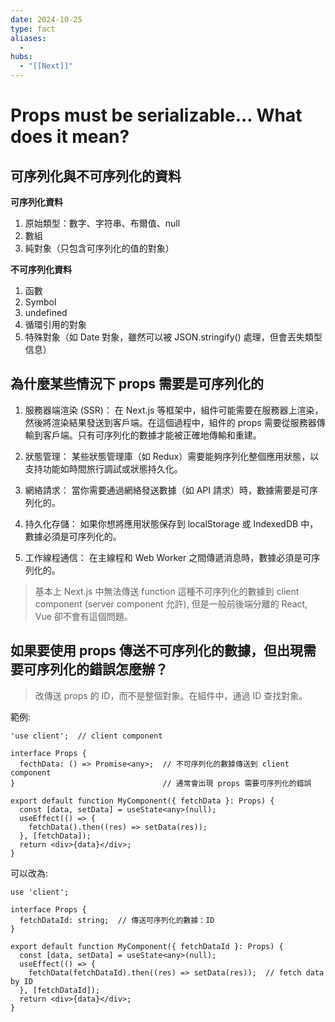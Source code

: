 ```yaml
---
date: 2024-10-25
type: fact
aliases:
  -
hubs:
  - "[[Next]]"
---
```


# Props must be serializable... What does it mean?


## 可序列化與不可序列化的資料

**可序列化資料**

1. 原始類型：數字、字符串、布爾值、null
2. 數組
3. 純對象（只包含可序列化的值的對象）

**不可序列化資料**

1. 函數
2. Symbol
3. undefined
4. 循環引用的對象
5. 特殊對象（如 Date 對象，雖然可以被 JSON.stringify() 處理，但會丟失類型信息）


## 為什麼某些情況下 props 需要是可序列化的

1. 服務器端渲染 (SSR)：
   在 Next.js 等框架中，組件可能需要在服務器上渲染，然後將渲染結果發送到客戶端。在這個過程中，組件的 props 需要從服務器傳輸到客戶端。只有可序列化的數據才能被正確地傳輸和重建。

2. 狀態管理：
   某些狀態管理庫（如 Redux）需要能夠序列化整個應用狀態，以支持功能如時間旅行調試或狀態持久化。

3. 網絡請求：
   當你需要通過網絡發送數據（如 API 請求）時，數據需要是可序列化的。

4. 持久化存儲：
   如果你想將應用狀態保存到 localStorage 或 IndexedDB 中，數據必須是可序列化的。

5. 工作線程通信：
   在主線程和 Web Worker 之間傳遞消息時，數據必須是可序列化的。

>基本上 Next.js 中無法傳送 function 這種不可序列化的數據到 client component (server component 允許), 但是一般前後端分離的 React, Vue 卻不會有這個問題。


## 如果要使用 props 傳送不可序列化的數據，但出現需要可序列化的錯誤怎麼辦？

>改傳送 props 的 ID，而不是整個對象。在組件中，通過 ID 查找對象。

範例:
```tsx
'use client';  // client component

interface Props {
  fecthData: () => Promise<any>;  // 不可序列化的數據傳送到 client component
}                                 // 通常會出現 props 需要可序列化的錯誤

export default function MyComponent({ fetchData }: Props) {
  const [data, setData] = useState<any>(null);
  useEffect(() => {
    fetchData().then((res) => setData(res));
  }, [fetchData]);
  return <div>{data}</div>;
}

```
可以改為:

```tsx
use 'client'; 

interface Props {
  fetchDataId: string;  // 傳送可序列化的數據：ID
}

export default function MyComponent({ fetchDataId }: Props) {
  const [data, setData] = useState<any>(null);
  useEffect(() => {
    fetchData(fetchDataId).then((res) => setData(res));  // fetch data by ID
  }, [fetchDataId]);
  return <div>{data}</div>;
}
```
